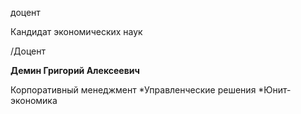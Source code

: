 доцент

Кандидат экономических наук

/Доцент

**Демин Григорий Алексеевич**

Корпоративный менеджмент
	*Управленческие решения
	*Юнит-экономика